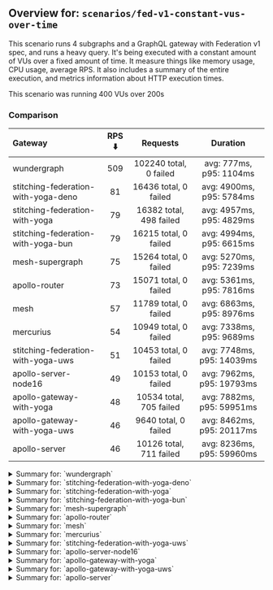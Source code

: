 ## Overview for: `scenarios/fed-v1-constant-vus-over-time`


This scenario runs 4 subgraphs and a GraphQL gateway with Federation v1 spec, and runs a heavy query. It's being executed with a constant amount of VUs over a fixed amount of time. It measure things like memory usage, CPU usage, average RPS. It also includes a summary of the entire execution, and metrics information about HTTP execution times.


This scenario was running 400 VUs over 200s


### Comparison


| Gateway                             | RPS ⬇️ |        Requests         |         Duration          |
| :---------------------------------- | :----: | :---------------------: | :-----------------------: |
| wundergraph                         |  509   | 102240 total, 0 failed  |  avg: 777ms, p95: 1104ms  |
| stitching-federation-with-yoga-deno |   81   |  16436 total, 0 failed  | avg: 4900ms, p95: 5784ms  |
| stitching-federation-with-yoga      |   79   | 16382 total, 498 failed | avg: 4957ms, p95: 4829ms  |
| stitching-federation-with-yoga-bun  |   79   |  16215 total, 0 failed  | avg: 4994ms, p95: 6615ms  |
| mesh-supergraph                     |   75   |  15264 total, 0 failed  | avg: 5270ms, p95: 7239ms  |
| apollo-router                       |   73   |  15071 total, 0 failed  | avg: 5361ms, p95: 7816ms  |
| mesh                                |   57   |  11789 total, 0 failed  | avg: 6863ms, p95: 8976ms  |
| mercurius                           |   54   |  10949 total, 0 failed  | avg: 7338ms, p95: 9689ms  |
| stitching-federation-with-yoga-uws  |   51   |  10453 total, 0 failed  | avg: 7748ms, p95: 14039ms |
| apollo-server-node16                |   49   |  10153 total, 0 failed  | avg: 7962ms, p95: 19793ms |
| apollo-gateway-with-yoga            |   48   | 10534 total, 705 failed | avg: 7882ms, p95: 59951ms |
| apollo-gateway-with-yoga-uws        |   46   |  9640 total, 0 failed   | avg: 8462ms, p95: 20117ms |
| apollo-server                       |   46   | 10126 total, 711 failed | avg: 8236ms, p95: 59960ms |



<details>
  <summary>Summary for: `wundergraph`</summary>

  **K6 Output**




```
     ✓ response code was 200
     ✓ no graphql errors
     ✓ valid response structure

     checks.........................: 100.00% ✓ 306720     ✗ 0     
     data_received..................: 509 MB  2.5 MB/s
     data_sent......................: 121 MB  605 kB/s
     http_req_blocked...............: avg=677.63µs min=1.5µs    med=2.7µs    max=352.58ms p(90)=4µs      p(95)=6.9µs  
     http_req_connecting............: avg=650.72µs min=0s       med=0s       max=352.37ms p(90)=0s       p(95)=0s     
     http_req_duration..............: avg=777.18ms min=214.99ms med=756.91ms max=2.08s    p(90)=1.01s    p(95)=1.1s   
       { expected_response:true }...: avg=777.18ms min=214.99ms med=756.91ms max=2.08s    p(90)=1.01s    p(95)=1.1s   
   ✓ http_req_failed................: 0.00%   ✓ 0          ✗ 102240
     http_req_receiving.............: avg=7.93ms   min=17.5µs   med=46.8µs   max=792.11ms p(90)=344.9µs  p(95)=26.8ms 
     http_req_sending...............: avg=1.27ms   min=9.7µs    med=15.3µs   max=882.98ms p(90)=50.71µs  p(95)=153.7µs
     http_req_tls_handshaking.......: avg=0s       min=0s       med=0s       max=0s       p(90)=0s       p(95)=0s     
     http_req_waiting...............: avg=767.97ms min=214.91ms med=751.28ms max=1.88s    p(90)=998.61ms p(95)=1.07s  
     http_reqs......................: 102240  509.308633/s
     iteration_duration.............: avg=783.41ms min=215.73ms med=761.82ms max=2.19s    p(90)=1.02s    p(95)=1.11s  
     iterations.....................: 102240  509.308633/s
     vus............................: 11      min=11       max=400 
     vus_max........................: 400     min=400      max=400 
```


**Performance Overview**


<img src="https://imagedelivery.net/KYe9TScr4TldYHA48pczVg/d68d486c-44de-441f-5e83-1669c3c35600/public" alt="Performance Overview" />


**HTTP Overview**


<img src="https://imagedelivery.net/KYe9TScr4TldYHA48pczVg/4ce05e56-bdd2-4c67-af1d-e32510dc1e00/public" alt="HTTP Overview" />


  </details>

<details>
  <summary>Summary for: `stitching-federation-with-yoga-deno`</summary>

  **K6 Output**




```
     ✓ response code was 200
     ✗ no graphql errors
      ↳  99% — ✓ 16354 / ✗ 82
     ✗ valid response structure
      ↳  99% — ✓ 16354 / ✗ 82

     checks.........................: 99.66% ✓ 49144    ✗ 164  
     data_received..................: 83 MB  411 kB/s
     data_sent......................: 20 MB  96 kB/s
     http_req_blocked...............: avg=878.95µs min=1µs   med=2.29µs max=68.48ms p(90)=4.1µs   p(95)=10.75µs
     http_req_connecting............: avg=867.74µs min=0s    med=0s     max=62.02ms p(90)=0s      p(95)=0s     
     http_req_duration..............: avg=4.89s    min=2.49s med=4.83s  max=10.69s  p(90)=5.24s   p(95)=5.78s  
       { expected_response:true }...: avg=4.89s    min=2.49s med=4.83s  max=10.69s  p(90)=5.24s   p(95)=5.78s  
   ✓ http_req_failed................: 0.00%  ✓ 0        ✗ 16436
     http_req_receiving.............: avg=143.71µs min=16µs  med=34.8µs max=88.63ms p(90)=81.25µs p(95)=118.7µs
     http_req_sending...............: avg=206.16µs min=6.4µs med=13.2µs max=24.51ms p(90)=29.55µs p(95)=112.2µs
     http_req_tls_handshaking.......: avg=0s       min=0s    med=0s     max=0s      p(90)=0s      p(95)=0s     
     http_req_waiting...............: avg=4.89s    min=2.47s med=4.83s  max=10.69s  p(90)=5.24s   p(95)=5.78s  
     http_reqs......................: 16436  81.19415/s
     iteration_duration.............: avg=4.9s     min=2.49s med=4.83s  max=10.74s  p(90)=5.24s   p(95)=5.79s  
     iterations.....................: 16436  81.19415/s
     vus............................: 170    min=170    max=400
     vus_max........................: 400    min=400    max=400
```


**Performance Overview**


<img src="https://imagedelivery.net/KYe9TScr4TldYHA48pczVg/b2898113-bbcb-4115-3937-84ff3af44d00/public" alt="Performance Overview" />


**HTTP Overview**


<img src="https://imagedelivery.net/KYe9TScr4TldYHA48pczVg/ae5679c7-7536-4e0b-d448-c6e08cab4100/public" alt="HTTP Overview" />


  </details>

<details>
  <summary>Summary for: `stitching-federation-with-yoga`</summary>

  **K6 Output**




```
     ✗ response code was 200
      ↳  96% — ✓ 15884 / ✗ 498
     ✗ no graphql errors
      ↳  96% — ✓ 15765 / ✗ 617
     ✗ valid response structure
      ↳  99% — ✓ 15765 / ✗ 119

     checks.........................: 97.46% ✓ 47414    ✗ 1234 
     data_received..................: 80 MB  387 kB/s
     data_sent......................: 19 MB  94 kB/s
     http_req_blocked...............: avg=1.1ms    min=1.1µs    med=1.9µs  max=84.18ms p(90)=3.4µs  p(95)=373.05µs
     http_req_connecting............: avg=1.07ms   min=0s       med=0s     max=84.15ms p(90)=0s     p(95)=200.7µs 
     http_req_duration..............: avg=4.95s    min=997.4ms  med=2.79s  max=1m0s    p(90)=3.47s  p(95)=4.82s   
       { expected_response:true }...: avg=3.23s    min=997.4ms  med=2.79s  max=58.65s  p(90)=3.09s  p(95)=3.86s   
   ✓ http_req_failed................: 3.03%  ✓ 498      ✗ 15884
     http_req_receiving.............: avg=55.26µs  min=0s       med=33.3µs max=84.48ms p(90)=62.2µs p(95)=75.2µs  
     http_req_sending...............: avg=221.43µs min=6.3µs    med=11.5µs max=49.99ms p(90)=27.9µs p(95)=183.38µs
     http_req_tls_handshaking.......: avg=0s       min=0s       med=0s     max=0s      p(90)=0s     p(95)=0s      
     http_req_waiting...............: avg=4.95s    min=997.3ms  med=2.79s  max=1m0s    p(90)=3.47s  p(95)=4.82s   
     http_reqs......................: 16382  79.08219/s
     iteration_duration.............: avg=4.95s    min=997.63ms med=2.79s  max=1m0s    p(90)=3.47s  p(95)=4.82s   
     iterations.....................: 16382  79.08219/s
     vus............................: 34     min=34     max=400
     vus_max........................: 400    min=400    max=400
```


**Performance Overview**


<img src="https://imagedelivery.net/KYe9TScr4TldYHA48pczVg/fc73c5f3-6cb5-4863-d4d1-d6421c126c00/public" alt="Performance Overview" />


**HTTP Overview**


<img src="https://imagedelivery.net/KYe9TScr4TldYHA48pczVg/809f25c3-39a9-4a83-a7ea-3dce10d23a00/public" alt="HTTP Overview" />


  </details>

<details>
  <summary>Summary for: `stitching-federation-with-yoga-bun`</summary>

  **K6 Output**




```
     ✓ response code was 200
     ✓ no graphql errors
     ✓ valid response structure

     checks.........................: 100.00% ✓ 48645    ✗ 0    
     data_received..................: 81 MB   398 kB/s
     data_sent......................: 19 MB   95 kB/s
     http_req_blocked...............: avg=2.81ms   min=1.4µs med=2.7µs  max=233.63ms p(90)=4.5µs   p(95)=21.4µs  
     http_req_connecting............: avg=2.75ms   min=0s    med=0s     max=191.25ms p(90)=0s      p(95)=0s      
     http_req_duration..............: avg=4.99s    min=1.49s med=4.81s  max=13.46s   p(90)=5.44s   p(95)=6.61s   
       { expected_response:true }...: avg=4.99s    min=1.49s med=4.81s  max=13.46s   p(90)=5.44s   p(95)=6.61s   
   ✓ http_req_failed................: 0.00%   ✓ 0        ✗ 16215
     http_req_receiving.............: avg=132.64µs min=23µs  med=55.8µs max=62.58ms  p(90)=94.06µs p(95)=150µs   
     http_req_sending...............: avg=991.85µs min=9.3µs med=16.3µs max=157.04ms p(90)=49.46µs p(95)=184.13µs
     http_req_tls_handshaking.......: avg=0s       min=0s    med=0s     max=0s       p(90)=0s      p(95)=0s      
     http_req_waiting...............: avg=4.99s    min=1.49s med=4.81s  max=13.45s   p(90)=5.44s   p(95)=6.61s   
     http_reqs......................: 16215   79.79944/s
     iteration_duration.............: avg=4.99s    min=1.57s med=4.81s  max=13.69s   p(90)=5.45s   p(95)=6.61s   
     iterations.....................: 16215   79.79944/s
     vus............................: 195     min=195    max=400
     vus_max........................: 400     min=400    max=400
```


**Performance Overview**


<img src="https://imagedelivery.net/KYe9TScr4TldYHA48pczVg/bdc4eea9-f6af-4d5a-f9a0-2ca6d3257b00/public" alt="Performance Overview" />


**HTTP Overview**


<img src="https://imagedelivery.net/KYe9TScr4TldYHA48pczVg/9cc2da6a-9c1f-41e7-05e2-64a88a1a0100/public" alt="HTTP Overview" />


  </details>

<details>
  <summary>Summary for: `mesh-supergraph`</summary>

  **K6 Output**




```
     ✓ response code was 200
     ✗ no graphql errors
      ↳  98% — ✓ 15066 / ✗ 198
     ✗ valid response structure
      ↳  0% — ✓ 0 / ✗ 15264

     checks.........................: 66.23% ✓ 30330    ✗ 15462
     data_received..................: 78 MB  388 kB/s
     data_sent......................: 18 MB  90 kB/s
     http_req_blocked...............: avg=3.55ms   min=1.6µs  med=2.6µs  max=353.31ms p(90)=3.9µs   p(95)=8.8µs   
     http_req_connecting............: avg=3.02ms   min=0s     med=0s     max=353.14ms p(90)=0s      p(95)=0s      
     http_req_duration..............: avg=5.27s    min=1.97s  med=5.09s  max=11.98s   p(90)=6.12s   p(95)=7.23s   
       { expected_response:true }...: avg=5.27s    min=1.97s  med=5.09s  max=11.98s   p(90)=6.12s   p(95)=7.23s   
   ✓ http_req_failed................: 0.00%  ✓ 0        ✗ 15264
     http_req_receiving.............: avg=68.18µs  min=26.9µs med=58.6µs max=6.01ms   p(90)=90.77µs p(95)=105.08µs
     http_req_sending...............: avg=859.39µs min=10.5µs med=15µs   max=137.48ms p(90)=36.2µs  p(95)=47.1µs  
     http_req_tls_handshaking.......: avg=0s       min=0s     med=0s     max=0s       p(90)=0s      p(95)=0s      
     http_req_waiting...............: avg=5.26s    min=1.97s  med=5.09s  max=11.97s   p(90)=6.12s   p(95)=7.23s   
     http_reqs......................: 15264  75.44478/s
     iteration_duration.............: avg=5.27s    min=1.97s  med=5.09s  max=12.02s   p(90)=6.12s   p(95)=7.23s   
     iterations.....................: 15264  75.44478/s
     vus............................: 202    min=202    max=400
     vus_max........................: 400    min=400    max=400
```


**Performance Overview**


<img src="https://imagedelivery.net/KYe9TScr4TldYHA48pczVg/8066fc6c-bc72-483c-8a7f-46a7b7132c00/public" alt="Performance Overview" />


**HTTP Overview**


<img src="https://imagedelivery.net/KYe9TScr4TldYHA48pczVg/0bfb55dc-bd65-4c2e-3a4a-75f4f3b79c00/public" alt="HTTP Overview" />


  </details>

<details>
  <summary>Summary for: `apollo-router`</summary>

  **K6 Output**




```
     ✓ response code was 200
     ✗ no graphql errors
      ↳  99% — ✓ 14999 / ✗ 72
     ✗ valid response structure
      ↳  99% — ✓ 14999 / ✗ 72

     checks.........................: 99.68% ✓ 45069     ✗ 144  
     data_received..................: 75 MB  368 kB/s
     data_sent......................: 18 MB  88 kB/s
     http_req_blocked...............: avg=2.9ms    min=1.3µs  med=2.9µs  max=243.45ms p(90)=4.89µs   p(95)=20.7µs  
     http_req_connecting............: avg=2.86ms   min=0s     med=0s     max=243.39ms p(90)=0s       p(95)=0s      
     http_req_duration..............: avg=5.36s    min=2.3s   med=5.13s  max=12.08s   p(90)=6.7s     p(95)=7.81s   
       { expected_response:true }...: avg=5.36s    min=2.3s   med=5.13s  max=12.08s   p(90)=6.7s     p(95)=7.81s   
   ✓ http_req_failed................: 0.00%  ✓ 0         ✗ 15071
     http_req_receiving.............: avg=189.48µs min=26.1µs med=61.4µs max=133.02ms p(90)=118.59µs p(95)=168.44µs
     http_req_sending...............: avg=1.02ms   min=8.8µs  med=17.1µs max=136.45ms p(90)=53.39µs  p(95)=172.54µs
     http_req_tls_handshaking.......: avg=0s       min=0s     med=0s     max=0s       p(90)=0s       p(95)=0s      
     http_req_waiting...............: avg=5.35s    min=2.3s   med=5.13s  max=11.94s   p(90)=6.7s     p(95)=7.81s   
     http_reqs......................: 15071  73.915784/s
     iteration_duration.............: avg=5.36s    min=2.3s   med=5.13s  max=12.08s   p(90)=6.7s     p(95)=7.81s   
     iterations.....................: 15071  73.915784/s
     vus............................: 108    min=108     max=400
     vus_max........................: 400    min=400     max=400
```


**Performance Overview**


<img src="https://imagedelivery.net/KYe9TScr4TldYHA48pczVg/3f8533cb-1a3a-4c4e-4626-9bec1c8a5200/public" alt="Performance Overview" />


**HTTP Overview**


<img src="https://imagedelivery.net/KYe9TScr4TldYHA48pczVg/b86ea93a-36fa-47e5-e5bf-381e449f3600/public" alt="HTTP Overview" />


  </details>

<details>
  <summary>Summary for: `mesh`</summary>

  **K6 Output**




```
     ✓ response code was 200
     ✗ no graphql errors
      ↳  98% — ✓ 11584 / ✗ 205
     ✗ valid response structure
      ↳  98% — ✓ 11584 / ✗ 205

     checks.........................: 98.84% ✓ 34957     ✗ 410  
     data_received..................: 61 MB  298 kB/s
     data_sent......................: 14 MB  69 kB/s
     http_req_blocked...............: avg=3.35ms   min=1.7µs  med=3µs    max=201.14ms p(90)=5µs     p(95)=21.16µs 
     http_req_connecting............: avg=3.31ms   min=0s     med=0s     max=201.05ms p(90)=0s      p(95)=0s      
     http_req_duration..............: avg=6.86s    min=3s     med=6.69s  max=14.87s   p(90)=7.99s   p(95)=8.97s   
       { expected_response:true }...: avg=6.86s    min=3s     med=6.69s  max=14.87s   p(90)=7.99s   p(95)=8.97s   
   ✓ http_req_failed................: 0.00%  ✓ 0         ✗ 11789
     http_req_receiving.............: avg=82.04µs  min=29.3µs med=65.6µs max=15.79ms  p(90)=108.4µs p(95)=127.86µs
     http_req_sending...............: avg=913.18µs min=11.9µs med=17.7µs max=97.8ms   p(90)=43.8µs  p(95)=84.92µs 
     http_req_tls_handshaking.......: avg=0s       min=0s     med=0s     max=0s       p(90)=0s      p(95)=0s      
     http_req_waiting...............: avg=6.86s    min=3s     med=6.69s  max=14.87s   p(90)=7.99s   p(95)=8.97s   
     http_reqs......................: 11789  57.844169/s
     iteration_duration.............: avg=6.86s    min=3s     med=6.69s  max=14.87s   p(90)=8s      p(95)=8.97s   
     iterations.....................: 11789  57.844169/s
     vus............................: 38     min=38      max=400
     vus_max........................: 400    min=400     max=400
```


**Performance Overview**


<img src="https://imagedelivery.net/KYe9TScr4TldYHA48pczVg/a5df07a9-8149-4fef-83eb-dd3cc837aa00/public" alt="Performance Overview" />


**HTTP Overview**


<img src="https://imagedelivery.net/KYe9TScr4TldYHA48pczVg/a2c712c8-b58e-40e1-a69b-743aada05700/public" alt="HTTP Overview" />


  </details>

<details>
  <summary>Summary for: `mercurius`</summary>

  **K6 Output**




```
     ✓ response code was 200
     ✓ no graphql errors
     ✓ valid response structure

     checks.........................: 100.00% ✓ 32847     ✗ 0    
     data_received..................: 55 MB   272 kB/s
     data_sent......................: 13 MB   64 kB/s
     http_req_blocked...............: avg=5.67ms   min=1.3µs   med=3.7µs  max=366.65ms p(90)=5.62µs  p(95)=25.2µs  
     http_req_connecting............: avg=5.61ms   min=0s      med=0s     max=366.58ms p(90)=0s      p(95)=0s      
     http_req_duration..............: avg=7.33s    min=2.34s   med=7.16s  max=13.99s   p(90)=7.77s   p(95)=9.68s   
       { expected_response:true }...: avg=7.33s    min=2.34s   med=7.16s  max=13.99s   p(90)=7.77s   p(95)=9.68s   
   ✓ http_req_failed................: 0.00%   ✓ 0         ✗ 10949
     http_req_receiving.............: avg=100.39µs min=28.29µs med=85.1µs max=16.43ms  p(90)=132.5µs p(95)=153.2µs 
     http_req_sending...............: avg=3.69ms   min=9.5µs   med=23µs   max=281.96ms p(90)=49.5µs  p(95)=126.46µs
     http_req_tls_handshaking.......: avg=0s       min=0s      med=0s     max=0s       p(90)=0s      p(95)=0s      
     http_req_waiting...............: avg=7.33s    min=2.34s   med=7.16s  max=13.97s   p(90)=7.77s   p(95)=9.67s   
     http_reqs......................: 10949   54.118946/s
     iteration_duration.............: avg=7.34s    min=2.34s   med=7.16s  max=14.28s   p(90)=7.77s   p(95)=9.7s    
     iterations.....................: 10949   54.118946/s
     vus............................: 108     min=108     max=400
     vus_max........................: 400     min=400     max=400
```


**Performance Overview**


<img src="https://imagedelivery.net/KYe9TScr4TldYHA48pczVg/230a144e-ec87-4aea-4b50-039f77e5f600/public" alt="Performance Overview" />


**HTTP Overview**


<img src="https://imagedelivery.net/KYe9TScr4TldYHA48pczVg/c05ca6e0-8eff-4530-a485-3ba0932a6400/public" alt="HTTP Overview" />


  </details>

<details>
  <summary>Summary for: `stitching-federation-with-yoga-uws`</summary>

  **K6 Output**




```
     ✓ response code was 200
     ✗ no graphql errors
      ↳  79% — ✓ 8309 / ✗ 2144
     ✗ valid response structure
      ↳  79% — ✓ 8309 / ✗ 2144

     checks.........................: 86.32% ✓ 27071     ✗ 4288 
     data_received..................: 70 MB  343 kB/s
     data_sent......................: 12 MB  61 kB/s
     http_req_blocked...............: avg=2.63ms   min=1.5µs  med=3µs    max=169.65ms p(90)=5.2µs   p(95)=19.7µs  
     http_req_connecting............: avg=2.59ms   min=0s     med=0s     max=149.02ms p(90)=0s      p(95)=0s      
     http_req_duration..............: avg=7.74s    min=1.76s  med=6.69s  max=25.45s   p(90)=11.15s  p(95)=14.03s  
       { expected_response:true }...: avg=7.74s    min=1.76s  med=6.69s  max=25.45s   p(90)=11.15s  p(95)=14.03s  
   ✓ http_req_failed................: 0.00%  ✓ 0         ✗ 10453
     http_req_receiving.............: avg=598.72µs min=20.2µs med=61.1µs max=142.71ms p(90)=99.38µs p(95)=135.68µs
     http_req_sending...............: avg=920.98µs min=7.9µs  med=16.2µs max=221.98ms p(90)=36.5µs  p(95)=131.34µs
     http_req_tls_handshaking.......: avg=0s       min=0s     med=0s     max=0s       p(90)=0s      p(95)=0s      
     http_req_waiting...............: avg=7.74s    min=1.76s  med=6.69s  max=25.45s   p(90)=11.15s  p(95)=14.03s  
     http_reqs......................: 10453  51.205587/s
     iteration_duration.............: avg=7.75s    min=1.76s  med=6.69s  max=25.46s   p(90)=11.16s  p(95)=14.04s  
     iterations.....................: 10453  51.205587/s
     vus............................: 43     min=43      max=400
     vus_max........................: 400    min=400     max=400
```


**Performance Overview**


<img src="https://imagedelivery.net/KYe9TScr4TldYHA48pczVg/0b5980da-5a68-46c2-c3c2-d63c19a84700/public" alt="Performance Overview" />


**HTTP Overview**


<img src="https://imagedelivery.net/KYe9TScr4TldYHA48pczVg/1510e24f-ad78-4704-92e7-01134f42df00/public" alt="HTTP Overview" />


  </details>

<details>
  <summary>Summary for: `apollo-server-node16`</summary>

  **K6 Output**




```
     ✓ response code was 200
     ✗ no graphql errors
      ↳  70% — ✓ 7130 / ✗ 3023
     ✗ valid response structure
      ↳  70% — ✓ 7130 / ✗ 3023

     checks.........................: 80.15% ✓ 24413   ✗ 6046 
     data_received..................: 48 MB  234 kB/s
     data_sent......................: 12 MB  59 kB/s
     http_req_blocked...............: avg=2.86ms   min=1.5µs   med=2.6µs  max=129.04ms p(90)=4.5µs  p(95)=18.9µs  
     http_req_connecting............: avg=2.83ms   min=0s      med=0s     max=113.78ms p(90)=0s     p(95)=0s      
     http_req_duration..............: avg=7.96s    min=56.57ms med=6.76s  max=24.52s   p(90)=17.86s p(95)=19.79s  
       { expected_response:true }...: avg=7.96s    min=56.57ms med=6.76s  max=24.52s   p(90)=17.86s p(95)=19.79s  
   ✓ http_req_failed................: 0.00%  ✓ 0       ✗ 10153
     http_req_receiving.............: avg=79.63µs  min=22µs    med=59.8µs max=18.05ms  p(90)=85µs   p(95)=96.34µs 
     http_req_sending...............: avg=375.45µs min=7.2µs   med=15µs   max=84.72ms  p(90)=33.7µs p(95)=198.46µs
     http_req_tls_handshaking.......: avg=0s       min=0s      med=0s     max=0s       p(90)=0s     p(95)=0s      
     http_req_waiting...............: avg=7.96s    min=56.48ms med=6.76s  max=24.52s   p(90)=17.86s p(95)=19.79s  
     http_reqs......................: 10153  49.8465/s
     iteration_duration.............: avg=7.96s    min=57.41ms med=6.76s  max=24.52s   p(90)=17.86s p(95)=19.79s  
     iterations.....................: 10153  49.8465/s
     vus............................: 4      min=4     max=400
     vus_max........................: 400    min=400   max=400
```


**Performance Overview**


<img src="https://imagedelivery.net/KYe9TScr4TldYHA48pczVg/7a0af990-1f70-44a7-2914-c1a1fd7f6700/public" alt="Performance Overview" />


**HTTP Overview**


<img src="https://imagedelivery.net/KYe9TScr4TldYHA48pczVg/65b07fdb-7651-4126-75ed-4cbf0de45c00/public" alt="HTTP Overview" />


  </details>

<details>
  <summary>Summary for: `apollo-gateway-with-yoga`</summary>

  **K6 Output**




```
     ✗ response code was 200
      ↳  93% — ✓ 9829 / ✗ 705
     ✗ no graphql errors
      ↳  92% — ✓ 9713 / ✗ 821
     ✗ valid response structure
      ↳  98% — ✓ 9713 / ✗ 116

     checks.........................: 94.68% ✓ 29255     ✗ 1642 
     data_received..................: 49 MB  229 kB/s
     data_sent......................: 13 MB  58 kB/s
     http_req_blocked...............: avg=3.62ms   min=1.6µs    med=2.6µs   max=134.23ms p(90)=249.82µs p(95)=12.23ms 
     http_req_connecting............: avg=3.52ms   min=0s       med=0s      max=130.53ms p(90)=178.07µs p(95)=11.96ms 
     http_req_duration..............: avg=7.88s    min=664.86ms med=3.3s    max=1m0s     p(90)=7.91s    p(95)=59.95s  
       { expected_response:true }...: avg=4.14s    min=664.86ms med=3.27s   max=59.63s   p(90)=3.78s    p(95)=4.51s   
   ✓ http_req_failed................: 6.69%  ✓ 705       ✗ 9829 
     http_req_receiving.............: avg=68.69µs  min=0s       med=61.5µs  max=4.12ms   p(90)=100.8µs  p(95)=120.43µs
     http_req_sending...............: avg=679.48µs min=8.9µs    med=16.89µs max=106.62ms p(90)=87.21µs  p(95)=1.31ms  
     http_req_tls_handshaking.......: avg=0s       min=0s       med=0s      max=0s       p(90)=0s       p(95)=0s      
     http_req_waiting...............: avg=7.88s    min=664.75ms med=3.3s    max=1m0s     p(90)=7.88s    p(95)=59.93s  
     http_reqs......................: 10534  48.885018/s
     iteration_duration.............: avg=7.89s    min=665.26ms med=3.31s   max=1m0s     p(90)=8.01s    p(95)=1m0s    
     iterations.....................: 10534  48.885018/s
     vus............................: 33     min=33      max=400
     vus_max........................: 400    min=400     max=400
```


**Performance Overview**


<img src="https://imagedelivery.net/KYe9TScr4TldYHA48pczVg/95ab181e-a5bc-415a-7b38-13f308650200/public" alt="Performance Overview" />


**HTTP Overview**


<img src="https://imagedelivery.net/KYe9TScr4TldYHA48pczVg/fb1b147c-bc5c-4ee3-9641-85b551c68200/public" alt="HTTP Overview" />


  </details>

<details>
  <summary>Summary for: `apollo-gateway-with-yoga-uws`</summary>

  **K6 Output**




```
     ✓ response code was 200
     ✗ no graphql errors
      ↳  72% — ✓ 7032 / ✗ 2608
     ✗ valid response structure
      ↳  72% — ✓ 7032 / ✗ 2608

     checks.........................: 81.96% ✓ 23704     ✗ 5216 
     data_received..................: 44 MB  216 kB/s
     data_sent......................: 11 MB  56 kB/s
     http_req_blocked...............: avg=5.44ms   min=1.4µs   med=2.6µs   max=282.53ms p(90)=4.7µs  p(95)=27.8µs  
     http_req_connecting............: avg=5.31ms   min=0s      med=0s      max=235.31ms p(90)=0s     p(95)=0s      
     http_req_duration..............: avg=8.46s    min=475ms   med=7.78s   max=24.61s   p(90)=18.15s p(95)=20.11s  
       { expected_response:true }...: avg=8.46s    min=475ms   med=7.78s   max=24.61s   p(90)=18.15s p(95)=20.11s  
   ✓ http_req_failed................: 0.00%  ✓ 0         ✗ 9640 
     http_req_receiving.............: avg=100.85µs min=22.1µs  med=56.59µs max=56.37ms  p(90)=109µs  p(95)=144.3µs 
     http_req_sending...............: avg=1.92ms   min=9µs     med=15.8µs  max=118.21ms p(90)=54.7µs p(95)=957.88µs
     http_req_tls_handshaking.......: avg=0s       min=0s      med=0s      max=0s       p(90)=0s     p(95)=0s      
     http_req_waiting...............: avg=8.46s    min=474.9ms med=7.78s   max=24.61s   p(90)=18.15s p(95)=20.11s  
     http_reqs......................: 9640   46.889539/s
     iteration_duration.............: avg=8.46s    min=475.3ms med=7.78s   max=24.61s   p(90)=18.15s p(95)=20.11s  
     iterations.....................: 9640   46.889539/s
     vus............................: 246    min=246     max=400
     vus_max........................: 400    min=400     max=400
```


**Performance Overview**


<img src="https://imagedelivery.net/KYe9TScr4TldYHA48pczVg/f7d0f855-76a6-42c2-389b-040f94ffa700/public" alt="Performance Overview" />


**HTTP Overview**


<img src="https://imagedelivery.net/KYe9TScr4TldYHA48pczVg/e0710e7f-ff45-48c1-9891-ea6f31519a00/public" alt="HTTP Overview" />


  </details>

<details>
  <summary>Summary for: `apollo-server`</summary>

  **K6 Output**




```
     ✗ response code was 200
      ↳  92% — ✓ 9415 / ✗ 711
     ✗ no graphql errors
      ↳  91% — ✓ 9249 / ✗ 877
     ✗ valid response structure
      ↳  98% — ✓ 9249 / ✗ 166

     checks.........................: 94.08% ✓ 27913     ✗ 1754 
     data_received..................: 48 MB  223 kB/s
     data_sent......................: 12 MB  56 kB/s
     http_req_blocked...............: avg=3.53ms   min=1.4µs    med=2.8µs  max=181.59ms p(90)=369.95µs p(95)=13.33ms 
     http_req_connecting............: avg=3.44ms   min=0s       med=0s     max=169.58ms p(90)=279.1µs  p(95)=12.69ms 
     http_req_duration..............: avg=8.23s    min=679.8ms  med=3.43s  max=1m0s     p(90)=23.94s   p(95)=59.96s  
       { expected_response:true }...: avg=4.32s    min=679.8ms  med=3.4s   max=59.17s   p(90)=4s       p(95)=4.81s   
   ✓ http_req_failed................: 7.02%  ✓ 711       ✗ 9415 
     http_req_receiving.............: avg=74.26µs  min=0s       med=69.2µs max=9.31ms   p(90)=101.9µs  p(95)=115.5µs 
     http_req_sending...............: avg=553.96µs min=9.29µs   med=18.3µs max=93.52ms  p(90)=80.65µs  p(95)=630.75µs
     http_req_tls_handshaking.......: avg=0s       min=0s       med=0s     max=0s       p(90)=0s       p(95)=0s      
     http_req_waiting...............: avg=8.23s    min=679.68ms med=3.43s  max=1m0s     p(90)=23.93s   p(95)=59.95s  
     http_reqs......................: 10126  46.822127/s
     iteration_duration.............: avg=8.24s    min=681.11ms med=3.43s  max=1m0s     p(90)=24.03s   p(95)=1m0s    
     iterations.....................: 10126  46.822127/s
     vus............................: 30     min=30      max=400
     vus_max........................: 400    min=400     max=400
```


**Performance Overview**


<img src="https://imagedelivery.net/KYe9TScr4TldYHA48pczVg/aa487b9b-c4d1-4014-4d3b-92d13aec5d00/public" alt="Performance Overview" />


**HTTP Overview**


<img src="https://imagedelivery.net/KYe9TScr4TldYHA48pczVg/70b3ac87-db8c-4f68-8f84-187af33b0300/public" alt="HTTP Overview" />


  </details>